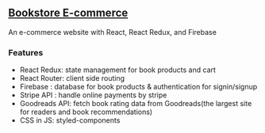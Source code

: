 ## [Bookstore E-commerce ](https://effervescent-muffin-f405f0.netlify.app/)

An e-commerce website with React, React Redux, and Firebase

### Features

- React Redux: state management for book products and cart
- React Router: client side routing
- Firebase : database for book products & authentication for signin/signup
- Stripe API : handle online payments by stripe
- Goodreads API: fetch book rating data from Goodreads(the largest site for readers and book recommendations)
- CSS in JS: styled-components
